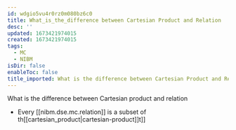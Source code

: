 ```yaml
---
id: wdgio5vu4r0rz0m080bz6c0
title: What_is_the_difference between Cartesian Product and Relation
desc: ''
updated: 1673421974015
created: 1673421974015
tags:
  - MC
  - NIBM
isDir: false
enableToc: false
title_imported: What is the difference between Cartesian Product and Relation
---
```



What is the difference between Cartesian product and relation

-   Every [[nibm.dse.mc.relation]] is a subset of th[[cartesian_product|cartesian-product]]t]]
